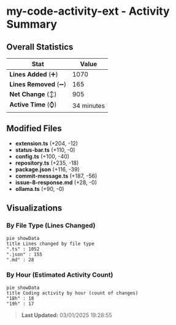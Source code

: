 # my-code-activity-ext - Activity Summary 

## Overall Statistics

| Stat                   | Value                                                             |
| ---------------------- | ----------------------------------------------------------------- |
| **Lines Added** (➕)   | 1070                                          |
| **Lines Removed** (➖) | 165                                        |
| **Net Change** (↕)    | 905                |
| **Active Time** (⌚)   | 34 minutes |


## Modified Files
- **extension.ts** (+204, -12)
- **status-bar.ts** (+110, -0)
- **config.ts** (+100, -40)
- **repository.ts** (+235, -18)
- **package.json** (+116, -39)
- **commit-message.ts** (+187, -56)
- **issue-8-response.md** (+28, -0)
- **ollama.ts** (+90, -0)

## Visualizations

### By File Type (Lines Changed)

```mermaid
pie showData
title Lines changed by file type
".ts" : 1052
".json" : 155
".md" : 28
```

### By Hour (Estimated Activity Count)

```mermaid
pie showData
title Coding activity by hour (count of changes)
"18h" : 18
"19h" : 17
```


> **Last Updated:** 03/01/2025 19:28:55